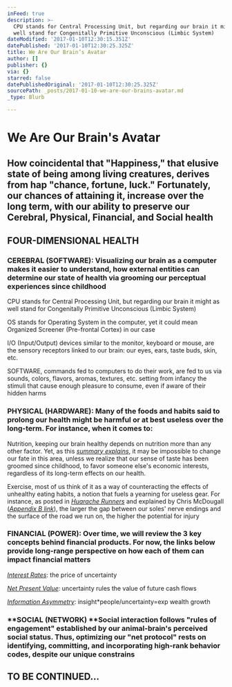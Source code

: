 ```yaml
---
inFeed: true
description: >-
  CPU stands for Central Processing Unit, but regarding our brain it might as
  well stand for Congenitally Primitive Unconscious (Limbic System)
dateModified: '2017-01-10T12:30:15.351Z'
datePublished: '2017-01-10T12:30:25.325Z'
title: We Are Our Brain’s Avatar
author: []
publisher: {}
via: {}
starred: false
datePublishedOriginal: '2017-01-10T12:30:25.325Z'
sourcePath: _posts/2017-01-10-we-are-our-brains-avatar.md
_type: Blurb

---
```

# **We Are Our Brain's Avatar**

## How coincidental that "Happiness," that elusive state of being among living creatures, derives from hap "chance, fortune, luck." Fortunately, our chances of attaining it, increase over the long term, with our ability to preserve our Cerebral, Physical, Financial, and Social health

## FOUR-DIMENSIONAL HEALTH

### **CEREBRAL (SOFTWARE):** Visualizing our brain as a computer makes it easier to understand, how external entities can determine our state of health via grooming our perceptual experiences since childhood

CPU stands for Central Processing Unit, but regarding our brain it might as well stand for Congenitally Primitive Unconscious (Limbic System)

OS stands for Operating System in the computer, yet it could mean Organized Screener (Pre-frontal Cortex) in our case

I/O (Input/Output) devices similar to the monitor, keyboard or mouse, are the sensory receptors linked to our brain: our eyes, ears, taste buds, skin, etc.

SOFTWARE, commands fed to computers to do their work, are fed to us via sounds, colors, flavors, aromas, textures, etc. setting from infancy the stimuli that cause enough pleasure to consume, even if aware of their hidden harms

### **PHYSICAL (HARDWARE):** Many of the foods and habits said to prolong our health might be harmful or at best useless over the long-term. For instance, when it comes to:

Nutrition, keeping our brain healthy depends on nutrition more than any other factor. Yet, as this _[summary explains][0]_, it may be impossible to change our fate in this area, unless we realize that our sense of taste has been groomed since childhood, to favor someone else's economic interests, regardless of its long-term effects on our health.

Exercise, most of us think of it as a way of counteracting the effects of unhealthy eating habits, a notion that fuels a yearning for useless gear. For instance, as posted in _[Huarache Runners][1]_ and explained by Chris McDougall (_[Appendix B link][0]_), the larger the gap between our soles' nerve endings and the surface of the road we run on, the higher the potential for injury

### **FINANCIAL (POWER):** Over time, we will review the 3 key concepts behind financial products. For now, the links below provide long-range perspective on how each of them can impact financial matters

_[Interest Rates][2]_: the price of uncertainty

_[Net Present Value][3]_: uncertainty rules the value of future cash flows

_[Information Asymmetry][4]_: insight\*people/uncertainty=exp wealth growth

### **SOCIAL (NETWORK) **Social interaction follows "rules of engagement" established by our animal-brain's perceived social status. Thus, optimizing our "net protocol" rests on identifying, committing, and incorporating high-rank behavior codes, despite our unique constrains

## TO BE CONTINUED...

[0]: http://www.infoasy.com/2016/07/hack-matrix_29.html
[1]: https://www.strava.com/clubs/huarache-runners
[2]: http://sequoian.com/wp-content/uploads/2015/12/The_Fixed-Income_Mother_of_All_Bubbles_E.pdf
[3]: http://sequoian.com/wp-content/uploads/2016/10/The-Discount-Rate-Pyramid-Scheme-2.0.pdf
[4]: http://sequoian.com/wp-content/uploads/2015/12/INCLUSIVE_CAPITALISM_SPRINGS_FROM_INFOR.pdf